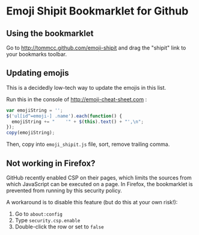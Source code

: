 Emoji Shipit Bookmarklet for Github
===================================

Using the bookmarklet
---------------------

Go to http://tommcc.github.com/emoji-shipit and drag the "shipit" link to your bookmarks toolbar.

Updating emojis
---------------

This is a decidedly low-tech way to update the emojis in this list.

Run this in the console of http://emoji-cheat-sheet.com :

```javascript
var emojiString = '';
$('ul[id^=emoji-] .name').each(function() {
  emojiString += "    '" + $(this).text() + "',\n";
});
copy(emojiString);
```

Then, copy into `emoji_shipit.js` file, sort, remove trailing comma.

Not working in Firefox?
-----------------------

GitHub recently enabled CSP on their pages, which limits the sources from which JavaScript can be executed on a page. In Firefox, the bookmarklet is prevented from running by this security policy.

A workaround is to disable this feature (but do this at your own risk!):

1. Go to `about:config`
2. Type `security.csp.enable`
3. Double-click the row or set to `false`